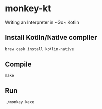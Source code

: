 # monkey-kt
Writing an Interpreter in ~Go~ Kotlin


## Install Kotlin/Native compiler

```
brew cask install kotlin-native
```

## Compile

```
make
```

## Run

```
./monkey.kexe
```